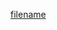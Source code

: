 [filename](https://raw.githubusercontent.com/stone-payments/pos-mamba-sdk/develop/packages/components/Collection/README.md ':include')